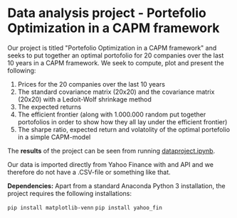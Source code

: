 # Data analysis project - Portefolio Optimization in a CAPM framework

Our project is titled "Portefolio Optimization in a CAPM framework" and seeks to put together an optimal portofolio for 20 companies over the last 10 years in a CAPM framework. We seek to compute, plot and present the following:

  1) Prices for the 20 companies over the last 10 years
  2) The standard covariance matrix (20x20) and the covariance matrix (20x20) with a Ledoit-Wolf shrinkage method 
  3) The expected returns
  4) The efficient frontier (along with 1.000.000 random put together portofolios in order to show how they all lay under the efficient frontier)
  5) The sharpe ratio, expected return and volatolity of the optimal portefolio in a simple CAPM-model

The **results** of the project can be seen from running [dataproject.ipynb](dataproject.ipynb).

Our data is imported directly from Yahoo Finance with and API and we therefore do not have a .CSV-file or something like that. 

**Dependencies:** Apart from a standard Anaconda Python 3 installation, the project requires the following installations:

``pip install matplotlib-venn``
``pip install yahoo_fin``
